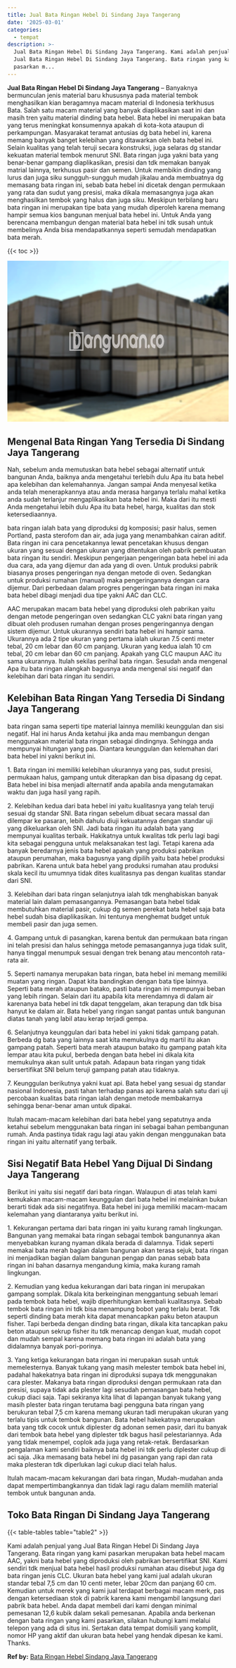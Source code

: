 ```yaml
---
title: Jual Bata Ringan Hebel Di Sindang Jaya Tangerang
date: '2025-03-01'
categories:
  - tempat
description: >-
  Jual Bata Ringan Hebel Di Sindang Jaya Tangerang. Kami adalah penjual yang
  Jual Bata Ringan Hebel Di Sindang Jaya Tangerang. Bata ringan yang kami
  pasarkan m...
---
```


**Jual Bata Ringan Hebel Di Sindang Jaya Tangerang** – Banyaknya bermunculan jenis material baru khususnya pada material tembok menghasilkan kian beragamnya macam material di Indonesia terkhusus Bata. Salah satu macam material yang banyak diaplikasikan saat ini dan masih tren yaitu material dinding bata hebel. Bata hebel ini merupakan bata yang terus meningkat konsumennya apakah di kota-kota ataupun di perkampungan. Masyarakat teramat antusias dg bata hebel ini, karena memang banyak banget kelebihan yang ditawarkan oleh bata hebel ini. Selain kualitas yang telah teruji secara konstruksi, juga selaras dg standar kekuatan material tembok menurut SNI. Bata ringan juga yakni bata yang benar-benar gampang diaplikasikan, presisi dan tdk memakan banyak matrial lainnya, terkhusus pasir dan semen. Untuk membikin dinding yang lurus dan juga siku sungguh-sungguh mudah jikalau anda membuatnya dg memasang bata ringan ini, sebab bata hebel ini dicetak dengan permukaan yang rata dan sudut yang presisi, maka dikala memasangnya juga akan menghasilkan tembok yang halus dan juga siku. Meskipun terbilang baru bata ringan ini merupakan tipe bata yang mudah diperoleh karena memang hampir semua kios bangunan menjual bata hebel ini. Untuk Anda yang berencana membangun dengan material bata hebel ini tdk susah untuk membelinya Anda bisa mendapatkannya seperti semudah mendapatkan bata merah.

{{< toc >}}

![Jual Bata Ringan Hebel Di Sindang Jaya Tangerang](/images/jual-hebel-murah-35.png)

## Mengenal Bata Ringan Yang Tersedia Di Sindang Jaya Tangerang

Nah, sebelum anda memutuskan bata hebel sebagai alternatif untuk bangunan Anda, baiknya anda mengetahui terlebih dulu Apa itu bata hebel apa kelebihan dan kelemahannya. Jangan sampai Anda menyesal ketika anda telah menerapkannya atau anda merasa harganya terlalu mahal ketika anda sudah terlanjur mengaplikasikan bata hebel ini. Maka dari itu mesti Anda mengetahui lebih dulu Apa itu bata hebel, harga, kualitas dan stok ketersediaannya.

bata ringan ialah bata yang diproduksi dg komposisi; pasir halus, semen Portland, pasta sterofom dan air, ada juga yang menambahkan cairan aditif. Bata ringan ini cara pencetakannya lewat pencetakan khusus dengan ukuran yang sesuai dengan ukuran yang ditentukan oleh pabrik pembuatan bata ringan itu sendiri. Meskipun pengerjaan pengeringan bata hebel ini ada dua cara, ada yang dijemur dan ada yang di oven. Untuk produksi pabrik biasanya proses pengeringan nya dengan metode di oven. Sedangkan untuk produksi rumahan (manual) maka pengeringannya dengan cara dijemur. Dari perbedaan dalam progres pengeringan bata ringan ini maka bata hebel dibagi menjadi dua tipe yakni AAC dan CLC.

AAC merupakan macam bata hebel yang diproduksi oleh pabrikan yaitu dengan metode pengeringan oven sedangkan CLC yakni bata ringan yang dibuat oleh produsen rumahan dengan proses pengeringannya dengan sistem dijemur. Untuk ukurannya sendiri bata hebel ini hampir sama. Ukurannya ada 2 tipe ukuran yang pertama ialah ukuran 7.5 centi meter tebal, 20 cm lebar dan 60 cm panjang. Ukuran yang kedua ialah 10 cm tebal, 20 cm lebar dan 60 cm panjang. Apakah yang CLC maupun AAC itu sama ukurannya. Itulah sekilas perihal bata ringan. Sesudah anda mengenal Apa itu bata ringan alangkah bagusnya anda mengenal sisi negatif dan kelebihan dari bata ringan itu sendiri.

## Kelebihan Bata Ringan Yang Tersedia Di Sindang Jaya Tangerang

bata ringan sama seperti tipe material lainnya memiliki keunggulan dan sisi negatif. Hal ini harus Anda ketahui jika anda mau membangun dengan menggunakan material bata ringan sebagai dindingnya. Sehingga anda mempunyai hitungan yang pas. Diantara keunggulan dan kelemahan dari bata hebel ini yakni berikut ini.

1\. Bata ringan ini memiliki kelebihan ukurannya yang pas, sudut presisi, permukaan halus, gampang untuk diterapkan dan bisa dipasang dg cepat. Bata hebel ini bisa menjadi alternatif anda apabila anda mengutamakan waktu dan juga hasil yang rapih.

2\. Kelebihan kedua dari bata hebel ini yaitu kualitasnya yang telah teruji sesuai dg standar SNI. Bata ringan sebelum dibuat secara massal dan dilempar ke pasaran, lebih dahulu diuji kekuatannya dengan standar uji yang dikeluarkan oleh SNI. Jadi bata ringan itu adalah bata yang mempunyai kualitas terbaik. Hakikatnya untuk kwalitas tdk perlu lagi bagi kita sebagai pengguna untuk melaksanakan test lagi. Tetapi karena ada banyak beredarnya jenis bata hebel apakah yang produksi pabrikan ataupun perumahan, maka bagusnya yang dipilih yaitu bata hebel produksi pabrikan. Karena untuk bata hebel yang produksi rumahan atau produksi skala kecil itu umumnya tidak dites kualitasnya pas dengan kualitas standar dari SNI.

3\. Kelebihan dari bata ringan selanjutnya ialah tdk menghabiskan banyak material lain dalam pemasangannya. Pemasangan bata hebel tidak membutuhkan material pasir, cukup dg semen perekat bata hebel saja bata hebel sudah bisa diaplikasikan. Ini tentunya menghemat budget untuk membeli pasir dan juga semen.

4\. Gampang untuk di pasangkan, karena bentuk dan permukaan bata ringan ini telah presisi dan halus sehingga metode pemasangannya juga tidak sulit, hanya tinggal menumpuk sesuai dengan trek benang atau mencontoh rata-rata air.

5\. Seperti namanya merupakan bata ringan, bata hebel ini memang memiliki muatan yang ringan. Dapat kita bandingkan dengan bata tipe lainnya. Seperti bata merah ataupun batako, pasti bata ringan ini mempunyai beban yang lebih ringan. Selain dari itu apabila kita merendamnya di dalam air karenanya bata hebel ini tdk dapat tenggelam, akan terapung dan tdk bisa hanyut ke dalam air. Bata hebel yang ringan sangat pantas untuk bangunan diatas tanah yang labil atau kerap terjadi gempa.

6\. Selanjutnya keunggulan dari bata hebel ini yakni tidak gampang patah. Berbeda dg bata yang lainnya saat kita memukulnya dg martil itu akan gampang patah. Seperti bata merah ataupun batako itu gampang patah kita lempar atau kita pukul, berbeda dengan bata hebel ini dikala kita memukulnya akan sulit untuk patah. Adapaun bata ringan yang tidak bersertifikat SNI belum teruji gampang patah atau tidaknya.

7\. Keunggulan berikutnya yakni kuat api. Bata hebel yang sesuai dg standar nasional Indonesia, pasti tahan terhadap panas api karena salah satu dari uji percobaan kualitas bata ringan ialah dengan metode membakarnya sehingga benar-benar aman untuk dipakai.

Itulah macam-macam kelebihan dari bata hebel yang sepatutnya anda ketahui sebelum menggunakan bata ringan ini sebagai bahan pembangunan rumah. Anda pastinya tidak ragu lagi atau yakin dengan menggunakan bata ringan ini yaitu alternatif yang terbaik.

## Sisi Negatif Bata Hebel Yang Dijual Di Sindang Jaya Tangerang

Berikut ini yaitu sisi negatif dari bata ringan. Walaupun di atas telah kami kemukakan macam-macam keunggulan dari bata hebel ini melainkan bukan berarti tidak ada sisi negatifnya. Bata hebel ini juga memiliki macam-macam kelemahan yang diantaranya yaitu berikut ini.

1\. Kekurangan pertama dari bata ringan ini yaitu kurang ramah lingkungan. Bangunan yang memakai bata ringan sebagai tembok bangunannya akan menyebabkan kurang nyaman dikala berada di dalamnya. Tidak seperti memakai bata merah bagian dalam bangunan akan terasa sejuk, bata ringan ini menjadikan bagian dalam bangunan pengap dan panas sebab bata ringan ini bahan dasarnya mengandung kimia, maka kurang ramah lingkungan.

2\. Kemudian yang kedua kekurangan dari bata ringan ini merupakan gampang somplak. Dikala kita berkeinginan menggantung sebuah lemari pada tembok bata hebel, wajib diperhitungkan kembali kualitasnya. Sebab tembok bata ringan ini tdk bisa menampung bobot yang terlalu berat. Tdk seperti dinding bata merah kita dapat menancapkan paku beton ataupun fisher. Tapi berbeda dengan dinding bata ringan, dikala kita tancapkan paku beton ataupun sekrup fisher itu tdk menancap dengan kuat, mudah copot dan mudah sempal karena memang bata ringan ini adalah bata yang didalamnya banyak pori-porinya.

3\. Yang ketiga kekurangan bata ringan ini merupakan susah untuk memelesternya. Banyak tukang yang masih melester tembok bata hebel ini, padahal hakekatnya bata ringan ini diproduksi supaya tdk menggunakan cara plester. Makanya bata ringan diproduksi dengan permukaan rata dan presisi, supaya tidak ada plester lagi sesudah pemasangan bata hebel, cukup diaci saja. Tapi sekiranya kita lihat di lapangan banyak tukang yang masih plester bata ringan terutama bagi pengguna bata ringan yang berukuran tebal 7,5 cm karena memang ukuran tadi merupakan ukuran yang terlalu tipis untuk tembok bangunan. Bata hebel hakekatnya merupakan bata yang tdk cocok untuk diplester dg adonan semen pasir, dari itu banyak dari tembok bata hebel yang diplester tdk bagus hasil pelestariannya. Ada yang tidak menempel, coplok ada juga yang retak-retak. Berdasarkan pengalaman kami sendiri baiknya bata hebel ini tdk perlu diplester cukup di aci saja. Jika memasang bata hebel ini dg pasangan yang rapi dan rata maka plesteran tdk diperlukan lagi cukup diaci telah halus.

Itulah macam-macam kekurangan dari bata ringan, Mudah-mudahan anda dapat mempertimbangkannya dan tidak lagi ragu dalam memilih material tembok untuk bangunan anda.

## Toko Bata Ringan Di Sindang Jaya Tangerang

{{< table-tables table="table2" >}}

Kami adalah penjual yang Jual Bata Ringan Hebel Di Sindang Jaya Tangerang. Bata ringan yang kami pasarkan merupakan bata hebel macam AAC, yakni bata hebel yang diproduksi oleh pabrikan bersertifikat SNI. Kami sendiri tdk menjual bata hebel hasil produksi rumahan atau disebut juga dg bata ringan jenis CLC. Ukuran bata hebel yang kami jual adalah ukuran standar tebal 7,5 cm dan 10 centi meter, lebar 20cm dan panjang 60 cm. Kemudian untuk merek yang kami jual terdapat berbagai macam merk, pas dengan ketersediaan stok di pabrik karena kami mengambil langsung dari pabrik bata hebel. Anda dapat membeli dari kami dengan minimal pemesanan 12,6 kubik dalam sekali pemesanan. Apabila anda berkenan dengan bata ringan yang kami pasarkan, silakan hubungi kami melalui telepon yang ada di situs ini. Sertakan data tempat domisili yang komplit, nomor HP yang aktif dan ukuran bata hebel yang hendak dipesan ke kami. Thanks.

**Ref by:** [Bata Ringan Hebel Sindang Jaya Tangerang](https://id.wikipedia.org/wiki/Bata)
